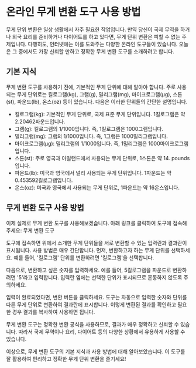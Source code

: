 온라인 무게 변환 도구 사용 방법
==================

무게 단위 변환은 일상 생활에서 자주 필요한 작업입니다. 만약 당신이 국제 무역을 하거나 외국 요리를 준비하거나 다이어트를 하고 있다면, 무게 단위 변환은 피할 수 없는 주제입니다. 다행히도, 인터넷에는 이를 도와주는 다양한 온라인 도구들이 있습니다. 오늘은 그 중에서도 가장 신뢰할 만하고 정확한 무게 변환 도구를 소개하려고 합니다.

기본 지식
-----

무게 변환 도구를 사용하기 전에, 기본적인 무게 단위에 대해 알아야 합니다. 주로 사용되는 무게 단위로는 킬로그램(kg), 그램(g), 밀리그램(mg), 마이크로그램(μg), 스톤(st), 파운드(lb), 온스(oz) 등이 있습니다. 다음은 이러한 단위들의 간단한 설명입니다.

- 킬로그램(kg): 기본적인 무게 단위로, 국제 표준 무게 단위입니다. 1킬로그램은 약 2.20462파운드입니다.
- 그램(g): 킬로그램의 1/1000입니다. 즉, 1킬로그램은 1000그램입니다.
- 밀리그램(mg): 그램의 1/1000입니다. 즉, 1그램은 1000밀리그램입니다.
- 마이크로그램(μg): 밀리그램의 1/1000입니다. 즉, 1밀리그램은 1000마이크로그램입니다.
- 스톤(st): 주로 영국과 아일랜드에서 사용되는 무게 단위로, 1스톤은 약 14. pounds입니다.
- 파운드(lb): 미국과 영국에서 널리 사용되는 무게 단위입니다. 1파운드는 약 0.453592킬로그램입니다.
- 온스(oz): 미국과 영국에서 사용되는 무게 단위로, 1파운드는 약 16온스입니다.

무게 변환 도구 사용 방법
--------------

이제 실제로 무게 변환 도구를 사용해보겠습니다. 아래 링크를 클릭하여 도구에 접속해주세요: 무게 변환 도구

도구에 접속하면 위에서 소개한 무게 단위들을 서로 변환할 수 있는 입력란과 결과란이 표시됩니다. 사용 방법은 매우 간단합니다. 먼저, 변환하고자 하는 무게 단위를 선택하세요. 예를 들어, '킬로그램' 단위를 변환하려면 '킬로그램'을 선택합니다.

다음으로, 변환하고 싶은 숫자를 입력하세요. 예를 들어, 5킬로그램을 파운드로 변환하려면 '5'라고 입력합니다. 입력란 옆에는 선택한 단위가 표시되므로 혼동하지 않도록 주의하세요.

입력이 완료되었다면, 변환 버튼을 클릭하세요. 도구는 자동으로 입력한 숫자와 단위를 다른 무게 단위로 변환하여 결과란에 표시합니다. 이렇게 변환된 결과를 확인하고 필요한 경우 결과를 복사하여 사용하면 됩니다.

무게 변환 도구는 정확한 변환 공식을 사용하므로, 결과가 매우 정확하고 신뢰할 수 있습니다. 따라서 국제 무역이나 요리, 다이어트 등의 다양한 상황에서 유용하게 사용할 수 있습니다.

이상으로, 무게 변환 도구의 기본 지식과 사용 방법에 대해 알아보았습니다. 이 도구를 잘 활용하여 편리하고 정확한 무게 단위 변환을 즐기세요!